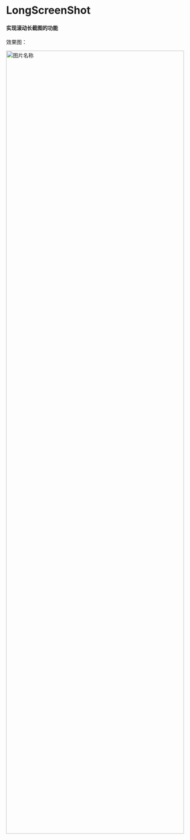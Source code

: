 # LongScreenShot

#### 实现滚动长截图的功能

效果图：

<img src="https://github.com/zengfw/LongScreenShot/blob/master/image/img_2.png" width=480 height=2112 alt="图片名称" align=center />
